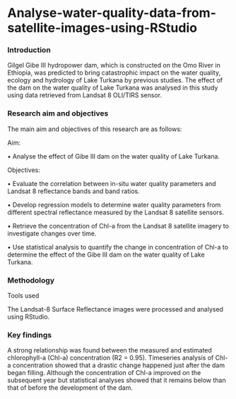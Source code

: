 # Analyse-water-quality-data-from-satellite-images-using-RStudio

### Introduction
Gilgel Gibe III hydropower dam, which is constructed on the Omo River in Ethiopia, was 
predicted to bring catastrophic impact on the water quality, ecology and hydrology of Lake
Turkana by previous studies. The effect of the dam on the water quality of Lake Turkana was
analysed in this study using data retrieved from Landsat 8 OLI/TIRS sensor.

### Research aim and objectives
The main aim and objectives of this research are as follows:

Aim:

• Analyse the effect of Gibe III dam on the water quality of Lake Turkana.

Objectives:

• Evaluate the correlation between in-situ water quality parameters and Landsat 8
reflectance bands and band ratios.

• Develop regression models to determine water quality parameters from different
spectral reflectance measured by the Landsat 8 satellite sensors.

• Retrieve the concentration of Chl-a from the Landsat 8 satellite imagery to investigate
changes over time.

• Use statistical analysis to quantify the change in concentration of Chl-a to determine
the effect of the Gibe III dam on the water quality of Lake Turkana.

### Methodology
Tools used

The Landsat-8 Surface Reflectance images were processed and analysed using RStudio.

### Key findings
A strong relationship was found between the measured and estimated chlorophyll-a (Chl-a)
concentration (R2 = 0.95). Timeseries analysis of Chl-a concentration showed that a drastic
change happened just after the dam began filling. Although the concentration of Chl-a
improved on the subsequent year but statistical analyses showed that it remains below than
that of before the development of the dam.
